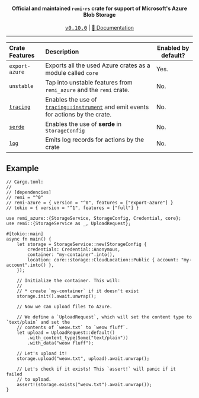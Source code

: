 <div align="center">
    <h4>Official and maintained <code>remi-rs</code> crate for support of Microsoft's Azure Blob Storage</h4>
    <kbd><a href="https://github.com/Noelware/remi-rs/releases/0.10.0">v0.10.0</a></kbd> | <a href="https://docs.rs/remi">📜 Documentation</a>
    <hr />
</div>

| Crate Features | Description                                                                          | Enabled by default? |
| :------------- | :----------------------------------------------------------------------------------- | ------------------- |
| `export-azure` | Exports all the used Azure crates as a module called `core`                          | Yes.                |
| `unstable`     | Tap into unstable features from `remi_azure` and the `remi` crate.                   | No.                 |
| [`tracing`]    | Enables the use of [`tracing::instrument`] and emit events for actions by the crate. | No.                 |
| [`serde`]      | Enables the use of **serde** in `StorageConfig`                                      | No.                 |
| [`log`]        | Emits log records for actions by the crate                                           | No.                 |

## Example
```rust,no_run
// Cargo.toml:
//
// [dependencies]
// remi = "^0"
// remi-azure = { version = "^0", features = ["export-azure"] }
// tokio = { version = "^1", features = ["full"] }

use remi_azure::{StorageService, StorageConfig, Credential, core};
use remi::{StorageService as _, UploadRequest};

#[tokio::main]
async fn main() {
    let storage = StorageService::new(StorageConfig {
        credentials: Credential::Anonymous,
        container: "my-container".into(),
        location: core::storage::CloudLocation::Public { account: "my-account".into() },
    });

    // Initialize the container. This will:
    //
    // * create `my-container` if it doesn't exist
    storage.init().await.unwrap();

    // Now we can upload files to Azure.

    // We define a `UploadRequest`, which will set the content type to `text/plain` and set the
    // contents of `weow.txt` to `weow fluff`.
    let upload = UploadRequest::default()
        .with_content_type(Some("text/plain"))
        .with_data("weow fluff");

    // Let's upload it!
    storage.upload("weow.txt", upload).await.unwrap();

    // Let's check if it exists! This `assert!` will panic if it failed
    // to upload.
    assert!(storage.exists("weow.txt").await.unwrap());
}
```

[`tracing::instrument`]: https://docs.rs/tracing/*/tracing/attr.instrument.html
[`tracing`]: https://crates.io/crates/tracing
[`serde`]: https://serde.rs
[`log`]: https://crates.io/crates/log
